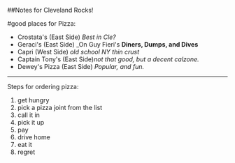 ##Notes for Cleveland Rocks!


#good places for Pizza:
* Crostata's (East Side) _Best in Cle?_
* Geraci's (East Side) _On Guy Fieri's __Diners, Dumps, and Dives__
* Capri (West Side) _old school NY thin crust_
* Captain Tony's (East Side)_not that good, but a decent calzone._
* Dewey's Pizza (East Side) _Popular, and fun._


----------


Steps for ordering pizza:

1. get hungry
2. pick a pizza joint from the list
3. call it in
4. pick it up
5. pay
6. drive home
7. eat it
8. regret